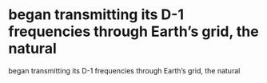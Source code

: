 # began transmitting its D-1 frequencies through Earth’s grid, the natural

began transmitting its D-1 frequencies through Earth’s grid, the natural